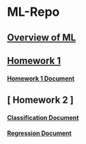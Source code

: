 # ML-Repo

## [ Overview of ML ]( https://github.com/PretaxEnd9716/ML-Repo/blob/main/Overview%20of%20ML.pdf )

## [ Homework 1 ]( https://github.com/PretaxEnd9716/ML-Repo/blob/main/HW%201/rcd180001-HW1.cpp )
#### [ Homework 1 Document ]( https://github.com/PretaxEnd9716/ML-Repo/blob/main/HW%201/rcd180001-HW1.pdf )

## [ Homework 2 ]
#### [ Classification Document ]( https://github.com/PretaxEnd9716/ML-Repo/blob/main/HW%202/classification-rcd180001-hw2.pdf )
#### [ Regression Document ]( https://github.com/PretaxEnd9716/ML-Repo/blob/main/HW%202/regression-rcd180001-hw2.pdf )